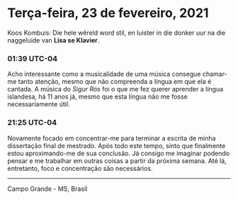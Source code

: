 # Terça-feira, 23 de fevereiro, 2021

Koos Kombuis: Die hele wêreld word stil, en luister in die donker uur na die naggeluide
van **Lisa se Klavier**.

### 01:39 UTC-04

Acho interessante como a musicalidade de uma música consegue chamar-me tanto atenção,
mesmo que não compreenda a língua em que ela é cantada. A música do *Sigur Rós*
foi o que me fez querer aprender a língua islandesa, há 11 anos já, mesmo que esta
língua não me fosse necessariamente útil.

### 21:25 UTC-04

Novamente focado em concentrar-me para terminar a escrita de minha dissertação final
de mestrado. Após todo este tempo, sinto que finalmente estou aproximando-me de
sua conclusão. Já consigo me imaginar podendo pensar e me trabalhar em outras coisas
a partir da próxima semana. Até lá, entretanto, foco e concentração são necessários.

---

Campo Grande - MS, Brasil
